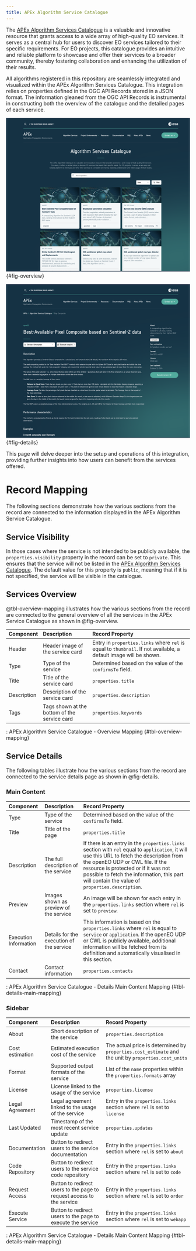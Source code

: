 ```yaml
---
title: APEx Algorithm Service Catalogue
---
```


 The [APEx Algorithm Services Catalogue](https://algorithm-catalogue.apex.esa.int/) is a valuable and innovative resource that grants access to a wide array of high-quality EO services. It serves as a central hub for users to discover EO services tailored to their specific requirements. For EO projects, this catalogue provides an intuitive and reliable platform to showcase and offer their services to a broader community, thereby fostering collaboration and enhancing the utilization of their results.
 
All algorithms registered in this repository are seamlessly integrated and visualized within the APEx Algorithm Services Catalogue. This integration relies on properties defined in the OGC API Records stored in a JSON format. The information gleaned from the OGC API Records is instrumental in constructing both the overview of the catalogue and the detailed pages of each service.

![APEx Algorithm Services Catalogue - Overview](images/catalogue.png){#fig-overview}

![APEx Algorithm Services Catalogue - Service Details](images/catalogue_details.png){#fig-details}

 
This page will delve deeper into the setup and operations of this integration, providing further insights into how users can benefit from the services offered.

# Record Mapping
The following sections demonstrate how the various sections from the record are connected to the information displayed in the APEx Algorithm Service Catalogue.

## Service Visibility

In those cases where the service is not intended to be publicly available, the `properties.visibility` property in the record can be set to `private`. This ensures that the service will not be listed in the [APEx Algorithm Services Catalogue](https://algorithm-catalogue.apex.esa.int/). The default value for this property is `public`, meaning that if it is not specified, the service will be visible in the catalogue.

## Services Overview

@tbl-overview-mapping illustrates how the various sections from the record are connected to the general overview of all the services in the APEx Service Catalogue as shown in @fig-overview.

| Component | Description | Record Property |
| :--- | :--- | :--- |
| Header | Header image of the service card | Entry in `properties.links` where `rel` is equal to `thumbnail`. If not available, a default image will be shown. |
| Type | Type of the service | Determined based on the value of the `confirmsTo` field. |
| Title | Title of the service card | `properties.title` |
| Description | Description of the service card | `properties.description` |
| Tags | Tags shown at the bottom of the service card | `properties.keywords` |
: APEx Algorithm Service Catalogue - Overview Mapping {#tbl-overview-mapping}

## Service Details

The following tables illustrate how the various sections from the record are connected to the service details page as shown in @fig-details.

### Main Content 

| Component | Description | Record Property |
| :--- | :--- | :--- |
| Type | Type of the service | Determined based on the value of the `confirmsTo` field. |
| Title | Title of the page | `properties.title` |
| Description | The full description of the service | If there is an entry in the `properties.links` section with `rel` equal to `application`, it will use this URL to fetch the description from the openEO UDP or CWL file. If the resource is protected or if it was not possible to fetch the information, this part will contain the value of `properties.description`. |
| Preview | Images shown as preview of the service | An image will be shown for each entry in the `properties.links` section where `rel` is set to `preview`. |
| Execution Information | Details for the execution of the service | This information is based on the `properties.links` where `rel` is equal to `service` or `application`. If the openEO UDP or CWL is publicly available, additional information will be fetched from its definition and automatically visualised in this section. |
| Contact | Contact information | `properties.contacts` |
: APEx Algorithm Service Catalogue - Details Main Content Mapping {#tbl-details-main-mapping}

### Sidebar

| Component | Description | Record Property |
| :--- | :--- | :--- |
| About | Short description of the service | `properties.description` |
| Cost estimation| Estimated execution cost of the service | The actual price is determined by `properties.cost_estimate` and the unit by `properties.cost_units` |
| Format | Supported output formats of the service | List of the `name` properties within the `properties.formats` array | 
| License | License linked to the usage of the service | `properties.license` | 
| Legal Agreement | Legal agreement linked to the usage of the service | Entry in the `properties.links` section where `rel` is set to `license`|
| Last Updated | Timestamp of the most recent service update | `properties.updates` | 
| Documentation | Button to redirect users to the service documentation | Entry in the `properties.links` section where `rel` is set to `about`|
| Code Repository | Button to redirect users to the service code repository | Entry in the `properties.links` section where `rel` is set to `code`|
| Request Access | Button to redirect users to the page to request access to the service | Entry in the `properties.links` section where `rel` is set to `order`|
| Execute Service | Button to redirect users to the page to execute the service | Entry in the `properties.links` section where `rel` is set to `webapp`|
: APEx Algorithm Service Catalogue - Details Main Content Mapping {#tbl-details-main-mapping}